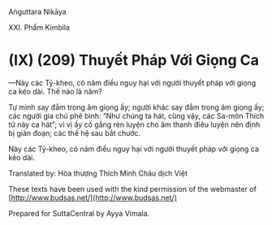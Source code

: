 Aṅguttara Nikāya

XXI. Phẩm Kimbila

# (IX) (209) Thuyết Pháp Với Giọng Ca

—Này các Tỷ-kheo, có năm điều nguy hại với người thuyết pháp với giọng ca kéo dài. Thế nào là năm?

Tự mình say đắm trong âm giọng ấy; người khác say đắm trong âm giọng ấy; các người gia chủ phê bình: “Như chúng ta hát, cũng vậy, các Sa-môn Thích tử này ca hát”; vì vị ấy cố gắng rèn luyện cho âm thanh điêu luyện nên định bị gián đoạn; các thế hệ sau bắt chước.

Này các Tỷ-kheo, có năm điều nguy hại với người thuyết pháp với giọng ca kéo dài.

Translated by: Hòa thượng Thích Minh Châu dịch Việt

These texts have been used with the kind permission of the webmaster of [http://www.budsas.net/](http://www.budsas.net/)

Prepared for SuttaCentral by Ayya Vimala.